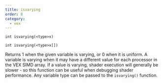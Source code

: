 ```yaml
---
title: isvarying
order: 8
category:
  - vex
---
```


`int isvarying(<type>x)`

`int isvarying(<type>x[])`

Returns 1 when the given variable is varying, or 0 when it is uniform. A
variable is varying when it may have a different value for each processor
in the VEX SIMD array. If a value is varying, shader execution will
generally be slower - so this function can be useful when debugging shader
performance. Any variable type can be passed to the `isvarying()` function.
